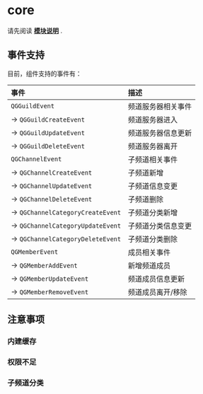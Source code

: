# core

请先阅读 [**模块说明**](Module.md) .

## 事件支持

目前，组件支持的事件有：

| 事件                                 | 描述          |
|:-----------------------------------|:------------|
| `QGGuildEvent`                     | 频道服务器相关事件   |
| -> `QGGuildCreateEvent`            | 频道服务器进入     |
| -> `QGGuildUpdateEvent`            | 频道服务器信息更新   |
| -> `QGGuildDeleteEvent`            | 频道服务器离开     |
| `QGChannelEvent`                   | 子频道相关事件     |
| -> `QGChannelCreateEvent`          | 子频道新增       |
| -> `QGChannelUpdateEvent`          | 子频道信息变更     |
| -> `QGChannelDeleteEvent`          | 子频道删除       |
| -> `QGChannelCategoryCreateEvent`  | 子频道分类新增     |
| -> `QGChannelCategoryUpdateEvent`  | 子频道分类信息变更   |
| -> `QGChannelCategoryDeleteEvent`  | 子频道分类删除     |
| `QGMemberEvent`                    | 成员相关事件      |
| ->  `QGMemberAddEvent`             | 新增频道成员      |
| ->  `QGMemberUpdateEvent`          | 频道成员信息更新    |
| ->  `QGMemberRemoveEvent`          | 频道成员离开/移除   |


## 注意事项

### 内建缓存

### 权限不足

### 子频道分类

